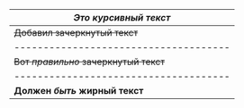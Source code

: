 |*Это курсивный текст*|
|-------------------------------------|
|~~Добавил зачеркнутый текст~~|
|-------------------------------------|
|~~Вот *правильно* зачеркнутый текст~~|
|-------------------------------------|
|**Должен _быть_ жирный текст**|
